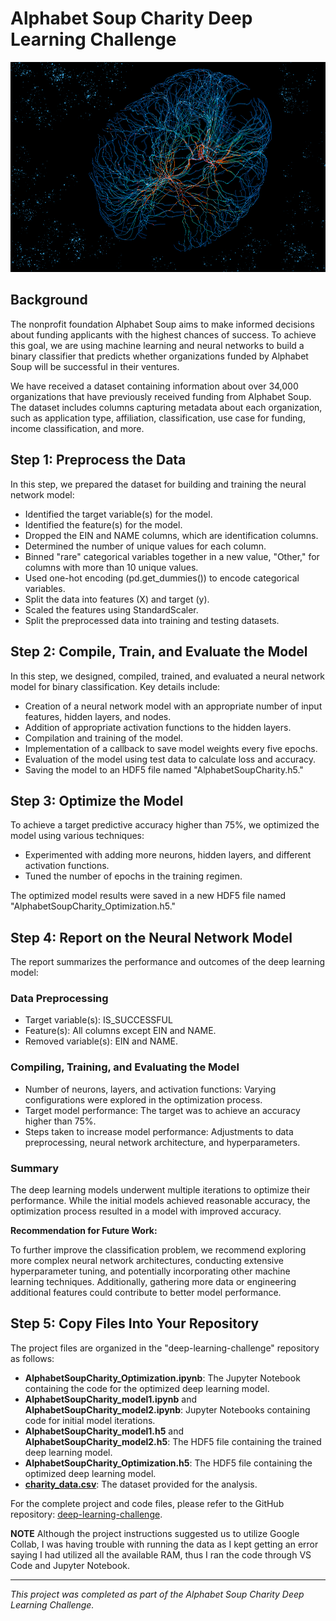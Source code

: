 # Alphabet Soup Charity Deep Learning Challenge

![Extra/image.avif](Extra/MIT-Neural-Networks-SL.gif)

## Background

The nonprofit foundation Alphabet Soup aims to make informed decisions about funding applicants with the highest chances of success. To achieve this goal, we are using machine learning and neural networks to build a binary classifier that predicts whether organizations funded by Alphabet Soup will be successful in their ventures.

We have received a dataset containing information about over 34,000 organizations that have previously received funding from Alphabet Soup. The dataset includes columns capturing metadata about each organization, such as application type, affiliation, classification, use case for funding, income classification, and more.

## Step 1: Preprocess the Data

In this step, we prepared the dataset for building and training the neural network model:

- Identified the target variable(s) for the model.
- Identified the feature(s) for the model.
- Dropped the EIN and NAME columns, which are identification columns.
- Determined the number of unique values for each column.
- Binned "rare" categorical variables together in a new value, "Other," for columns with more than 10 unique values.
- Used one-hot encoding (pd.get_dummies()) to encode categorical variables.
- Split the data into features (X) and target (y).
- Scaled the features using StandardScaler.
- Split the preprocessed data into training and testing datasets.

## Step 2: Compile, Train, and Evaluate the Model

In this step, we designed, compiled, trained, and evaluated a neural network model for binary classification. Key details include:

- Creation of a neural network model with an appropriate number of input features, hidden layers, and nodes.
- Addition of appropriate activation functions to the hidden layers.
- Compilation and training of the model.
- Implementation of a callback to save model weights every five epochs.
- Evaluation of the model using test data to calculate loss and accuracy.
- Saving the model to an HDF5 file named "AlphabetSoupCharity.h5."

## Step 3: Optimize the Model

To achieve a target predictive accuracy higher than 75%, we optimized the model using various techniques:

- Experimented with adding more neurons, hidden layers, and different activation functions.
- Tuned the number of epochs in the training regimen.

The optimized model results were saved in a new HDF5 file named "AlphabetSoupCharity_Optimization.h5."

## Step 4: Report on the Neural Network Model

The report summarizes the performance and outcomes of the deep learning model:

### Data Preprocessing

- Target variable(s): IS_SUCCESSFUL
- Feature(s): All columns except EIN and NAME.
- Removed variable(s): EIN and NAME.

### Compiling, Training, and Evaluating the Model

- Number of neurons, layers, and activation functions: Varying configurations were explored in the optimization process.
- Target model performance: The target was to achieve an accuracy higher than 75%.
- Steps taken to increase model performance: Adjustments to data preprocessing, neural network architecture, and hyperparameters.

### Summary

The deep learning models underwent multiple iterations to optimize their performance. While the initial models achieved reasonable accuracy, the optimization process resulted in a model with improved accuracy.

**Recommendation for Future Work:**

To further improve the classification problem, we recommend exploring more complex neural network architectures, conducting extensive hyperparameter tuning, and potentially incorporating other machine learning techniques. Additionally, gathering more data or engineering additional features could contribute to better model performance.

## Step 5: Copy Files Into Your Repository

The project files are organized in the "deep-learning-challenge" repository as follows:

- **AlphabetSoupCharity_Optimization.ipynb**: The Jupyter Notebook containing the code for the optimized deep learning model.
- **AlphabetSoupCharity_model1.ipynb** and **AlphabetSoupCharity_model2.ipynb**: Jupyter Notebooks containing code for initial model iterations.
- **AlphabetSoupCharity_model1.h5** and **AlphabetSoupCharity_model2.h5**: The HDF5 file containing the trained deep learning model.
- **AlphabetSoupCharity_Optimization.h5**: The HDF5 file containing the optimized deep learning model.
- **[charity_data.csv]('https://static.bc-edx.com/data/dl-1-2/m21/lms/starter/charity_data.csv')**: The dataset provided for the analysis.

For the complete project and code files, please refer to the GitHub repository: [deep-learning-challenge](https://github.com/jnliou/deep-learning-challenge).

**NOTE** Although the project instructions suggested us to utilize Google Collab, I was having trouble with running the data as I kept getting an error saying I had utilized all the available RAM, thus I ran the code through VS Code and Jupyter Notebook. 

---

*This project was completed as part of the Alphabet Soup Charity Deep Learning Challenge.*